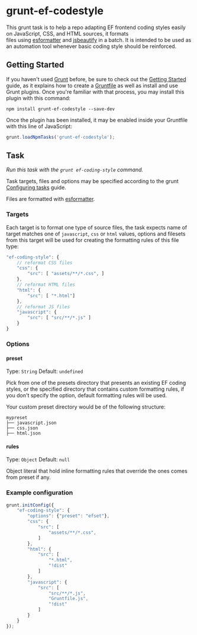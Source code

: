 # grunt-ef-codestyle

This grunt task is to help a repo adapting EF frontend coding styles easily on JavaScript, CSS, and HTML sources, it formats  
files using [esformatter](https://github.com/millermedeiros/esformatter/) 
and [jsbeautify](http://jsbeautifier.org/) in a batch. It is intended to be used as an automation tool 
whenever basic coding style should be reinforced. 
 

## Getting Started

If you haven't used [Grunt](http://gruntjs.com/) before, be sure to check out the [Getting Started](http://gruntjs.com/getting-started) guide, as it explains how to create a [Gruntfile](http://gruntjs.com/sample-gruntfile) as well as install and use Grunt plugins. Once you're familiar with that process, you may install this plugin with this command:

```shell
npm install grunt-ef-codestyle --save-dev
```

Once the plugin has been installed, it may be enabled inside your Gruntfile with this line of JavaScript:

```js
grunt.loadNpmTasks('grunt-ef-codestyle');
```

## Task
_Run this task with the `grunt ef-coding-style` command._

Task targets, files and options may be specified according to the grunt [Configuring tasks](http://gruntjs.com/configuring-tasks) guide.

Files are formatted with [esformatter](https://github.com/millermedeiros/esformatter/).

### Targets

Each target is to format one type of source files,  the task expects name of target 
matches one of `javascript`, `css` or `html` values, options and filesets from this target 
will be used for creating the formatting rules of this file type: 

```js
"ef-coding-style": {
    // reformat CSS files
    "css": {
        "src": [ "assets/**/*.css", ]
    },
    // reformat HTML files
    "html": {
        "src": [ "*.html"]
    },
    // reformat JS files
    "javascript": {
        "src": [ "src/**/*.js" ]
    }
}
```

### Options

#### preset

Type: `String`
Default: `undefined`

Pick from one of the presets directory that presents an existing EF coding styles, or
the specified directory that contains custom formatting rules, if you don't specify the option, 
default formatting rules will be used.

Your custom preset directory would be of the following structure:
```
mypreset
├── javascript.json
├── css.json
├── html.json
```
#### rules

Type: `Object`
Default: `null`

Object literal that hold inline formatting rules that override the ones comes from preset if any.


### Example configuration 

```js
grunt.initConfig({
    "ef-coding-style": {
        "options": {"preset": "efset"},
        "css": {
            "src": [
                "assets/**/*.css",
            ]
        },
        "html": {
            "src": [
                "*.html",
                "!dist"
            ]
        },
        "javascript": {
            "src": [
                "src/**/*.js",
                "Gruntfile.js",
                "!dist"
            ]
        }
    }
});
```